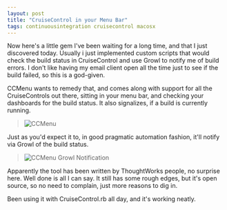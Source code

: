```yaml
---
layout: post
title: "CruiseControl in your Menu Bar"
tags: continuousintegration cruisecontrol macosx
---
```

Now here's a little gem I've been waiting for a long time, and that I just discovered today. Usually i just implemented custom scripts that would check the build status in CruiseControl and use Growl to notify me of build errors. I don't like having my email client open all the time just to see if the build failed, so this is a god-given.

CCMenu wants to remedy that, and comes along with support for all the CruiseControls out there, sitting in your menu bar, and checking your dashboards for the build status. It also signalizes, if a build is currently running.

> ![CCMenu](http://myskitch.com/mattie/picture_4-20071218-210722.jpg)

Just as you'd expect it to, in good pragmatic automation fashion, it'll notify via Growl of the build status.

> ![CCMenu Growl Notification](http://myskitch.com/mattie/picture_1-20071218-211017.jpg)

Apparently the tool has been written by ThoughtWorks people, no surprise here. Well done is all I can say. It still has some rough edges, but it's open source, so no need to complain, just more reasons to dig in.

Been using it with CruiseControl.rb all day, and it's working neatly.